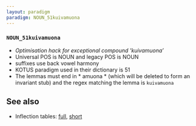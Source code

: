 ```yaml
---
layout: paradigm
paradigm: NOUN_51kuivamuona
---
```

### ` NOUN_51kuivamuona `

* _Optimisation hack for exceptional compound ’kuivamuona’_
* Universal POS is NOUN and legacy POS is NOUN
* suffixes use back vowel harmony
* KOTUS paradigm used in their dictionary is 51
* The lemmas must end in * amuona * (which will be deleted to form an invariant stub) and the regex matching the lemma is ` kuivamuona `

## See also

* Inflection tables: [full](gen/5/kuivamuona.html), [short](gen/5/kuivamuona_wikt.html)

